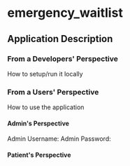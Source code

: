 # emergency_waitlist

## Application Description

### From a Developers' Perspective
How to setup/run it locally

### From a Users' Perspective 
How to use the application

#### Admin's Perspective

Admin Username: 
Admin Password: 

#### Patient's Perspective